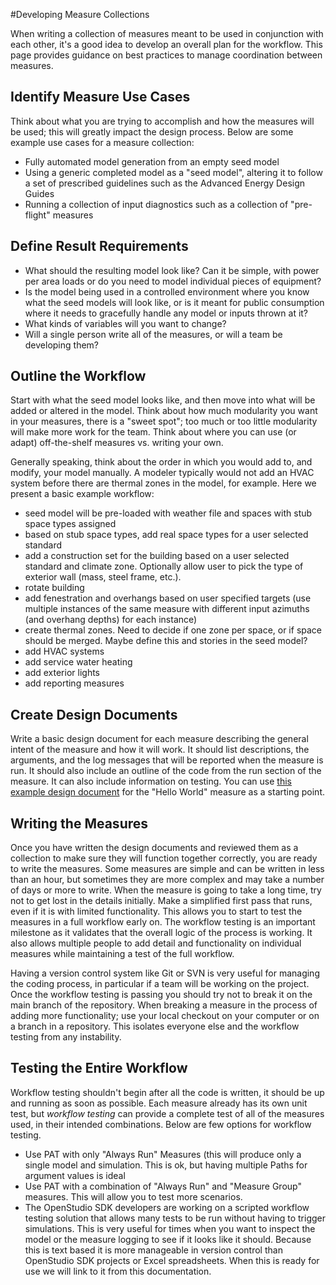 #Developing Measure Collections

When writing a collection of measures meant to be used in conjunction with each other, it's a good idea to develop an overall plan for the workflow. This page provides guidance on best practices to manage coordination between measures.

## Identify Measure Use Cases

Think about what you are trying to accomplish and how the measures will be used; this will greatly impact the design process. Below are some example use cases for a measure collection:

- Fully automated model generation from an empty seed model
- Using a generic completed model as a "seed model", altering it to follow a set of prescribed guidelines such as the Advanced Energy Design Guides
- Running a collection of input diagnostics such as a collection of "pre-flight" measures

## Define Result Requirements

- What should the resulting model look like? Can it be simple, with power per area loads or do you need to model individual pieces of equipment?
- Is the model being used in a controlled environment where you know what the seed models will look like, or is it meant for public consumption where it needs to gracefully handle any model or inputs thrown at it?
- What kinds of variables will you want to change?
- Will a single person write all of the measures, or will a team be developing them?

## Outline the Workflow

Start with what the seed model looks like, and then move into what will be added or altered in the model. Think about how much modularity you want in your measures, there is a "sweet spot"; too much or too little modularity will make more work for the team. Think about where you can use (or adapt) off-the-shelf measures vs. writing your own.

Generally speaking, think about the order in which you would add to, and modify, your model manually. A modeler typically would not add an HVAC system before there are thermal zones in the model, for example. Here we present a basic example workflow:

- seed model will be pre-loaded with weather file and spaces with stub space types assigned
- based on stub space types, add real space types for a user selected standard
- add a construction set for the building based on a user selected standard and climate zone. Optionally allow user to pick the type of exterior wall (mass, steel frame, etc.).
- rotate building
- add fenestration and overhangs based on user specified targets (use multiple instances of the same measure with different input azimuths (and overhang depths) for each instance)
- create thermal zones. Need to decide if one zone per space, or if space should be merged. Maybe define this and stories in the seed model?
- add HVAC systems
- add service water heating
- add exterior lights
- add reporting measures

## Create Design Documents

Write a basic design document for each measure describing the general intent of the measure and how it will work. It should list descriptions, the arguments, and the log messages that will be reported when the measure is run. It should also include an outline of the code from the run section of the measure. It can also include information on testing. You can use [this example design document](https://docs.google.com/document/d/1TlFS-uvRTDkT26uU49sJGAyxhSCu6efo56X8nZMqe7I/edit#) for the "Hello World" measure as a starting point.

## Writing the Measures

Once you have written the design documents and reviewed them as a collection to make sure they will function together correctly, you are ready to write the measures. Some measures are simple and can be written in less than an hour, but sometimes they are more complex and may take a number of days or more to write. When the measure is going to take a long time, try not to get lost in the details initially. Make a simplified first pass that runs, even if it is with limited functionality. This allows you to start to test the measures in a full workflow early on. The workflow testing is an important milestone as it validates that the overall logic of the process is working. It also allows multiple people to add detail and functionality on individual measures while maintaining a test of the full workflow.

Having a version control system like Git or SVN is very useful for managing the coding process, in particular if a team will be working on the project. Once the workflow testing is passing you should try not to break it on the main branch of the repository. When breaking a measure in the process of adding more functionality; use your local checkout on your computer or on a branch in a repository. This isolates everyone else and the workflow testing from any instability.

## Testing the Entire Workflow

Workflow testing shouldn't begin after all the code is written, it should be up and running as soon as possible. Each measure already has its own unit test, but _workflow testing_ can provide a complete test of all of the measures used, in their intended combinations. Below are few options for workflow testing.

- Use PAT with only "Always Run" Measures (this will produce only a single model and simulation. This is ok, but having multiple Paths for argument values is ideal
- Use PAT with a combination of "Always Run" and "Measure Group" measures. This will allow you to test more scenarios.
- The OpenStudio SDK developers are working on a scripted workflow testing solution that allows many tests to be run without having to trigger simulations. This is very useful for times when you want to inspect the model or the measure logging to see if it looks like it should. Because this is text based it is more manageable in version control than OpenStudio SDK projects or Excel spreadsheets. When this is ready for use we will link to it from this documentation.

